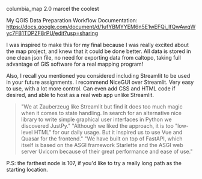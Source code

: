 columbia_map 2.0
marcel the coolest

My QGIS Data Preparation Workflow Documentation:
https://docs.google.com/document/d/1ufYBMYYEM6n5E1wEFQi_lfQwAwqWyc7FB1TDPZF8rPU/edit?usp=sharing

I was inspired to make this for my final because I was really excited about the map project, and knew that it could be done better. 
All data is stored in one clean json file, no need for exporting data from caltopo, taking full advantage of GIS software for a real mapping program!

Also, I recall you mentioned you considered including Streamlit to be used in your future assignments. I recommend NiceGUI over Streamlit. 
Very easy to use, with a lot more control. Can even add CSS and HTML code if desired, and able to host as a real web app unlike Streamlit.

> "We at Zauberzeug like Streamlit but find it does too much magic when it comes to state handling. In search for an alternative nice library to write simple graphical user interfaces in Python we discovered JustPy."
> "Although we liked the approach, it is too "low-level HTML" for our daily usage. But it inspired us to use Vue and Quasar for the frontend."
> "We have built on top of FastAPI, which itself is based on the ASGI framework Starlette and the ASGI web server Uvicorn because of their great performance and ease of use."

P.S: the farthest node is 107, if you'd like to try a really long path as the starting location.
